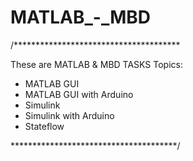 # MATLAB_-_MBD
/**************************************

These are MATLAB & MBD TASKS
Topics:

- MATLAB GUI
- MATLAB GUI with Arduino
- Simulink
- Simulink with Arduino
- Stateflow

**************************************/
